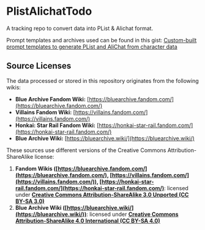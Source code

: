 # PlistAlichatTodo
A tracking repo to convert data into PList & Alichat format.

Prompt templates and archives used can be found in this gist: [Custom-built prompt templates to generate PList and AliChat from character data](https://gist.github.com/PopCat19/aa4e6b8e31ca35ef8a869a1d68ed7358) 

## Source Licenses

The data processed or stored in this repository originates from the following wikis:

*   **Blue Archive Fandom Wiki:** [https://bluearchive.fandom.com/](https://bluearchive.fandom.com/)
*   **Villains Fandom Wiki:** [https://villains.fandom.com/](https://villains.fandom.com/)
*   **Honkai: Star Rail Fandom Wiki:** [https://honkai-star-rail.fandom.com/](https://honkai-star-rail.fandom.com/)
*   **Blue Archive Wiki:** [https://bluearchive.wiki/](https://bluearchive.wiki/)

These sources use different versions of the Creative Commons Attribution-ShareAlike license:

1.  **Fandom Wikis ([https://bluearchive.fandom.com/](https://bluearchive.fandom.com/), [https://villains.fandom.com/](https://villains.fandom.com/)), [https://honkai-star-rail.fandom.com/](https://honkai-star-rail.fandom.com/)**: licensed under [**Creative Commons Attribution-ShareAlike 3.0 Unported (CC BY-SA 3.0)**](https://creativecommons.org/licenses/by-sa/3.0/)
2.  **Blue Archive Wiki ([https://bluearchive.wiki/](https://bluearchive.wiki/))**: licensed under [**Creative Commons Attribution-ShareAlike 4.0 International (CC BY-SA 4.0)**](https://creativecommons.org/licenses/by-sa/4.0/)
